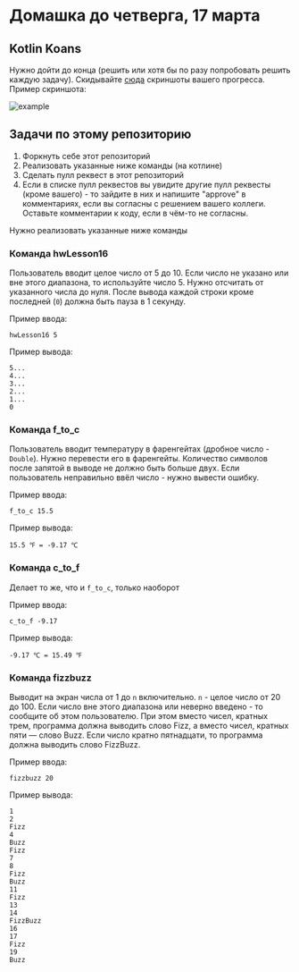 # Домашка до четверга, 17 марта

## Kotlin Koans
Нужно дойти до конца (решить или хотя бы по разу попробовать решить каждую задачу).
Скидывайте [сюда](https://github.com/vshat-tms/lesson16-homework/issues/1) скриншоты вашего прогресса.
Пример скриншота:

![example](./images/example.png)

## Задачи по этому репозиторию
1. Форкнуть себе этот репозиторий
2. Реализовать указанные ниже команды (на котлине)
3. Сделать пулл реквест в этот репозиторий
4. Если в списке пулл реквестов вы увидите другие пулл реквесты (кроме вашего) - то зайдите в них и напишите "approve" в комментариях, если вы согласны с решением вашего коллеги. Оставьте комментарии к коду, если в чём-то не согласны.

Нужно реализовать указанные ниже команды

### Команда hwLesson16
Пользователь вводит целое число от 5 до 10. Если число не указано или вне этого диапазона, то используйте число 5. Нужно отсчитать от указанного числа до нуля. После вывода каждой строки кроме последней (`0`) должна быть пауза в 1 секунду.

Пример ввода:
```
hwLesson16 5
```

Пример вывода:
```
5...
4...
3...
2...
1...
0
```
### Команда f_to_c
Пользователь вводит температуру в фаренгейтах (дробное число - `Double`). Нужно перевести его в фаренгейты. Количество символов после запятой в выводе не должно быть больше двух. Если пользователь неправильно ввёл число - нужно вывести ошибку.

Пример ввода:
```shell
f_to_c 15.5
```
Пример вывода:
```text
15.5 ℉ = -9.17 ℃
```

### Команда c_to_f
Делает то же, что и `f_to_c`, только наоборот

Пример ввода:
```shell
c_to_f -9.17
```
Пример вывода:
```text
-9.17 ℃ = 15.49 ℉
```

### Команда fizzbuzz
Выводит на экран числа от 1 до `n` включительно. `n` - целое число от 20 до 100. Если число вне этого диапазона или неверно введено - то сообщите об этом пользователю. 
При этом вместо чисел, кратных трем, программа должна выводить слово Fizz, а вместо чисел, кратных пяти — слово Buzz. Если число кратно пятнадцати, то программа должна выводить слово FizzBuzz.

Пример ввода:
```shell
fizzbuzz 20
```

Пример вывода:
```text
1
2
Fizz
4
Buzz
Fizz
7
8
Fizz
Buzz
11
Fizz
13
14
FizzBuzz
16
17
Fizz
19
Buzz
```
